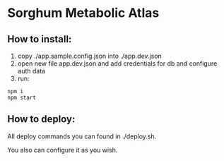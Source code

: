# Sorghum Metabolic Atlas

## How to install:
1. copy ./app.sample.config.json into ./app.dev.json
2. open new file app.dev.json and add credentials for db and configure auth data
3. run:
```
npm i
npm start
```

## How to deploy:
All deploy commands you can found in ./deploy.sh.

You also can configure it as you wish.
